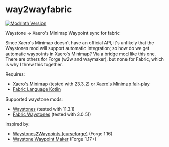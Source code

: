 # way2wayfabric

[![Modrinth Version](https://img.shields.io/modrinth/v/lO0vzQUy?color=informational&label=Modrinth&logo=modrinth)](https://modrinth.com/mod/way2wayfabric)

Waystone -> Xaero's Minimap Waypoint sync for fabric

Since Xaero's Minimap doesn't have an official API, it's unlikely that the Waystones mod will support automatic integration; so how do we get automatic waypoints in Xaero's Minimap? Via a bridge mod like this one. There are others for Forge (w2w and waymaker), but none for Fabric, which is why I threw this together.

Requires:

- [Xaero's Minimap](https://modrinth.com/mod/xaeros-minimap) (tested with 23.3.2) or [Xaero's Minimap fair-play](https://modrinth.com/mod/xaeros-minimap-fair)
- [Fabric Language Kotlin](https://modrinth.com/mod/fabric-language-kotlin)

Supported waystone mods:

- [Waystones](https://modrinth.com/mod/waystones) (tested with 11.3.1)
- [Fabric Waystones](https://modrinth.com/mod/fwaystones) (tested with 3.0.5))

inspired by:

- [Waystones2Waypoints (curseforge)](https://www.curseforge.com/minecraft/mc-mods/waystones2waypoints) (Forge 1.16)
- [Waystone Waypoint Maker](https://modrinth.com/mod/waymaker) (Forge 1.17+)
